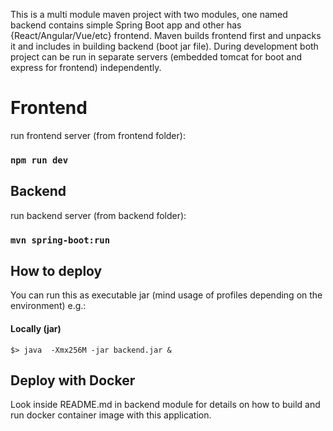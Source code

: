 
This is a multi module maven project with two modules, one named backend contains simple Spring Boot app and other has
{React/Angular/Vue/etc} frontend. Maven builds frontend first and unpacks it and includes in building backend (boot jar
file).
During development both project can be run in separate servers (embedded tomcat for boot and express for frontend) 
independently.

# Frontend
run frontend server (from frontend folder):
### `npm run dev`

## Backend

run backend server (from backend folder):
### `mvn spring-boot:run`

## How to deploy

You can run this as executable jar (mind usage of profiles depending on the environment) e.g.:

#### Locally (jar)

`$> java  -Xmx256M -jar backend.jar &`

## Deploy with Docker

Look inside README.md in backend module for details on how to build and run docker container image with this application.
~~~~